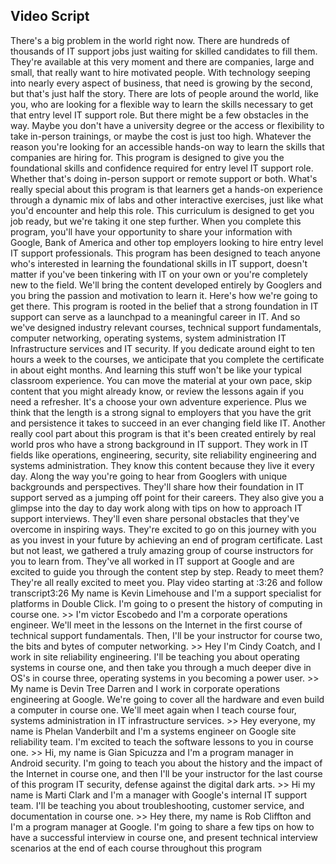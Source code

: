 ## Video Script
There's a big problem in the world right now. There are hundreds of thousands of IT support jobs just waiting for skilled candidates to fill them. They're available at this very moment and there are companies, large and small, that really want to hire motivated people. With technology seeping into nearly every aspect of business, that need is growing by the second, but that's just half the story. There are lots of people around the world, like you, who are looking for a flexible way to learn the skills necessary to get that entry level IT support role. But there might be a few obstacles in the way. Maybe you don't have a university degree or the access or flexibility to take in-person trainings, or maybe the cost is just too high. Whatever the reason you're looking for an accessible hands-on way to learn the skills that companies are hiring for. This program is designed to give you the foundational skills and confidence required for entry level IT support role. Whether that's doing in-person support or remote support or both. What's really special about this program is that learners get a hands-on experience through a dynamic mix of labs and other interactive exercises, just like what you'd encounter and help this role. This curriculum is designed to get you job ready, but we're taking it one step further. When you complete this program, you'll have your opportunity to share your information with Google, Bank of America and other top employers looking to hire entry level IT support professionals. This program has been designed to teach anyone who's interested in learning the foundational skills in IT support, doesn't matter if you've been tinkering with IT on your own or you're completely new to the field. We'll bring the content developed entirely by Googlers and you bring the passion and motivation to learn it. Here's how we're going to get there. This program is rooted in the belief that a strong foundation in IT support can serve as a launchpad to a meaningful career in IT. And so we've designed industry relevant courses, technical support fundamentals, computer networking, operating systems, system administration IT Infrastructure services and IT security. If you dedicate around eight to ten hours a week to the courses, we anticipate that you complete the certificate in about eight months. And learning this stuff won't be like your typical classroom experience. You can move the material at your own pace, skip content that you might already know, or review the lessons again if you need a refresher. It's a choose your own adventure experience. Plus we think that the length is a strong signal to employers that you have the grit and persistence it takes to succeed in an ever changing field like IT. Another really cool part about this program is that it's been created entirely by real world pros who have a strong background in IT support. They work in IT fields like operations, engineering, security, site reliability engineering and systems administration. They know this content because they live it every day. Along the way you're going to hear from Googlers with unique backgrounds and perspectives. They'll share how their foundation in IT support served as a jumping off point for their careers. They also give you a glimpse into the day to day work along with tips on how to approach IT support interviews. They'll even share personal obstacles that they've overcome in inspiring ways. They're excited to go on this journey with you as you invest in your future by achieving an end of program certificate. Last but not least, we gathered a truly amazing group of course instructors for you to learn from. They've all worked in IT support at Google and are excited to guide you through the content step by step. Ready to meet them? They're all really excited to meet you.
Play video starting at :3:26 and follow transcript3:26
My name is Kevin Limehouse and I'm a support specialist for platforms in Double Click. I'm going to o present the history of computing in course one. >> I'm victor Escobedo and I'm a corporate operations engineer. We'll meet in the lessons on the Internet in the first course of technical support fundamentals. Then, I'll be your instructor for course two, the bits and bytes of computer networking. >> Hey I'm Cindy Coatch, and I work in site reliability engineering. I'll be teaching you about operating systems in course one, and then take you through a much deeper dive in OS's in course three, operating systems in you becoming a power user. >> My name is Devin Tree Darren and I work in corporate operations engineering at Google. We're going to cover all the hardware and even build a computer in course one. We'll meet again when I teach course four, systems administration in IT infrastructure services. >> Hey everyone, my name is Phelan Vanderbilt and I'm a systems engineer on Google site reliability team. I'm excited to teach the software lessons to you in course one. >> Hi, my name is Gian Spicuzza and I'm a program manager in Android security. I'm going to teach you about the history and the impact of the Internet in course one, and then I'll be your instructor for the last course of this program IT security, defense against the digital dark arts. >> Hi my name is Marti Clark and I'm a manager with Google's internal IT support team. I'll be teaching you about troubleshooting, customer service, and documentation in course one. >> Hey there, my name is Rob Cliffton and I'm a program manager at Google. I'm going to share a few tips on how to have a successful interview in course one, and present technical interview scenarios at the end of each course throughout this program
